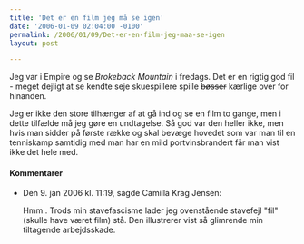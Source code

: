 ```yaml
---
title: 'Det er en film jeg må se igen'
date: '2006-01-09 02:04:00 -0100'
permalink: /2006/01/09/Det-er-en-film-jeg-maa-se-igen
layout: post

---
```

Jeg var i Empire og se _Brokeback Mountain_ i fredags. Det er en rigtig god fil - meget dejligt at se kendte seje skuespillere spille <del>bøsser</del> kærlige over for hinanden.

Jeg er ikke den store tilhænger af at gå ind og se en film to gange, men i dette tilfælde må jeg gøre en undtagelse. Så god var den heller ikke, men hvis man sidder på første række og skal bevæge hovedet som var man til en tenniskamp samtidig med man har en mild portvinsbrandert får man vist ikke det hele med.
<div class="vintage-comments">
<h4>Kommentarer </h4>
<ul class="vintage-comments-list"><li>
<p class="comment-meta">Den <time datetime="2006-01-09T23:19:42+01:00">9. jan 2006 kl.  11:19</time>, sagde Camilla Krag Jensen:</p>
<p>Hmm.. Trods min stavefascisme lader jeg ovenstående stavefejl "fil" (skulle have været film) stå. Den illustrerer vist så glimrende min tiltagende arbejdsskade.</p>
</li>
</ul>
</div>
